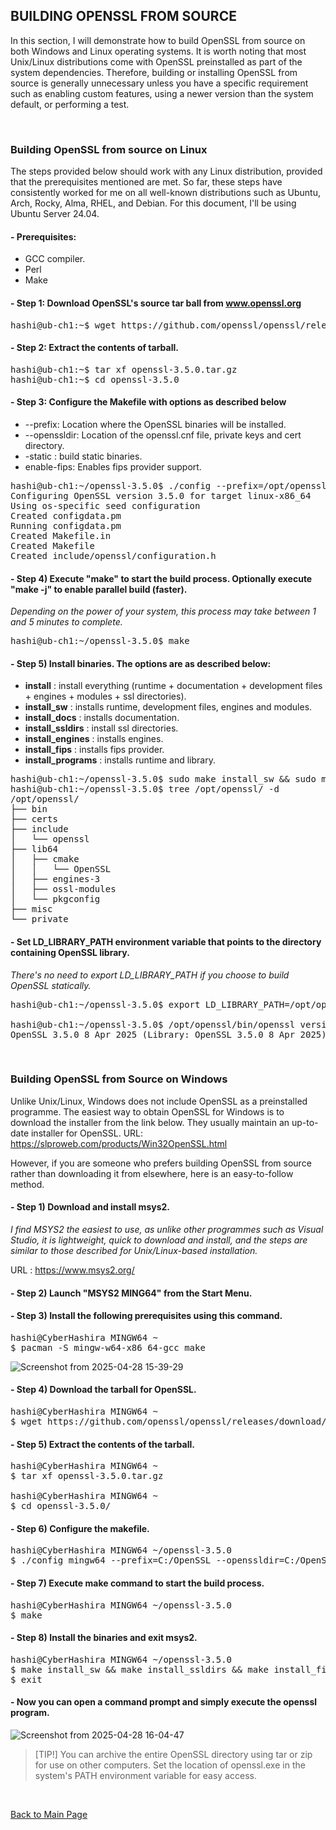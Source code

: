 ## BUILDING OPENSSL FROM SOURCE

In this section, I will demonstrate how to build OpenSSL from source on both Windows and Linux operating systems. It is worth noting that most Unix/Linux distributions come with OpenSSL preinstalled as part of the system dependencies. Therefore, building or installing OpenSSL from source is generally unnecessary unless you have a specific requirement such as enabling custom features, using a newer version than the system default, or performing a test.

<br>

### Building OpenSSL from source on Linux

The steps provided below should work with any Linux distribution, provided that the prerequisites mentioned are met. So far, these steps have consistently worked for me on all well-known distributions such as Ubuntu, Arch, Rocky, Alma, RHEL, and Debian. For this document, I'll be using Ubuntu Server 24.04.

#### - Prerequisites:
- GCC compiler.
- Perl
- Make

#### - Step 1: Download OpenSSL's source tar ball from www.openssl.org
<pre>
hashi@ub-ch1:~$ wget https://github.com/openssl/openssl/releases/download/openssl-3.5.0/openssl-3.5.0.tar.gz
</pre>

#### - Step 2: Extract the contents of tarball.
<pre>
hashi@ub-ch1:~$ tar xf openssl-3.5.0.tar.gz 
hashi@ub-ch1:~$ cd openssl-3.5.0
</pre>

#### - Step 3: Configure the Makefile with options as described below
- --prefix: Location where the OpenSSL binaries will be installed.
- --openssldir: Location of the openssl.cnf file, private keys and cert directory.
- -static : build static binaries.
- enable-fips: Enables fips provider support.

<pre>
hashi@ub-ch1:~/openssl-3.5.0$ ./config --prefix=/opt/openssl --openssldir=/opt/openssl enable-fips -static
Configuring OpenSSL version 3.5.0 for target linux-x86_64
Using os-specific seed configuration
Created configdata.pm
Running configdata.pm
Created Makefile.in
Created Makefile
Created include/openssl/configuration.h
</pre>

#### - Step 4) Execute "make" to start the build process. Optionally execute "make -j" to enable parallel build (faster).
*Depending on the power of your system, this process may take between 1 and 5 minutes to complete.*

<pre>
hashi@ub-ch1:~/openssl-3.5.0$ make
</pre>

#### - Step 5) Install binaries. The options are as described below:
- **install** : install everything (runtime + documentation + development files + engines + modules + ssl directories).
- **install_sw** : installs runtime, development files, engines and modules.
- **install_docs** : installs documentation.
- **install_ssldirs** : install ssl directories.
- **install_engines** : installs engines.
- **install_fips** : installs fips provider.
- **install_programs** : installs runtime and library.

<pre>
hashi@ub-ch1:~/openssl-3.5.0$ sudo make install_sw && sudo make install_fips && sudo make install_ssldirs
hashi@ub-ch1:~/openssl-3.5.0$ tree /opt/openssl/ -d
/opt/openssl/
├── bin
├── certs
├── include
│   └── openssl
├── lib64
│   ├── cmake
│   │   └── OpenSSL
│   ├── engines-3
│   ├── ossl-modules
│   └── pkgconfig
├── misc
└── private
</pre>

#### - Set LD_LIBRARY_PATH environment variable that points to the directory containing OpenSSL library.
*There's no need to export LD_LIBRARY_PATH if you choose to build OpenSSL statically.*

<pre>
hashi@ub-ch1:~/openssl-3.5.0$ export LD_LIBRARY_PATH=/opt/openssl/lib64/

hashi@ub-ch1:~/openssl-3.5.0$ /opt/openssl/bin/openssl version
OpenSSL 3.5.0 8 Apr 2025 (Library: OpenSSL 3.5.0 8 Apr 2025)
</pre>

<br>

### Building OpenSSL from Source on Windows

Unlike Unix/Linux, Windows does not include OpenSSL as a preinstalled programme. The easiest way to obtain OpenSSL for Windows is to download the installer from the link below. They usually maintain an up-to-date installer for OpenSSL.
URL: https://slproweb.com/products/Win32OpenSSL.html

However, if you are someone who prefers building OpenSSL from source rather than downloading it from elsewhere, here is an easy-to-follow method.

#### - Step 1) Download and install msys2.
*I find MSYS2 the easiest to use, as unlike other programmes such as Visual Studio, it is lightweight, quick to download and install, and the steps are similar to those described for Unix/Linux-based installation.*

URL : https://www.msys2.org/

#### - Step 2) Launch "MSYS2 MING64" from the Start Menu.

#### - Step 3) Install the following prerequisites using this command.
<pre>
hashi@CyberHashira MINGW64 ~
$ pacman -S mingw-w64-x86_64-gcc make
</pre>

![Screenshot from 2025-04-28 15-39-29](https://github.com/user-attachments/assets/1aa26160-99e4-4aa8-994f-7f5524e81349)

#### - Step 4) Download the tarball for OpenSSL.
<pre>
hashi@CyberHashira MINGW64 ~
$ wget https://github.com/openssl/openssl/releases/download/openssl-3.5.0/openssl-3.5.0.tar.gz
</pre>

#### - Step 5) Extract the contents of the tarball.
<pre>
hashi@CyberHashira MINGW64 ~
$ tar xf openssl-3.5.0.tar.gz

hashi@CyberHashira MINGW64 ~
$ cd openssl-3.5.0/
</pre>

#### - Step 6) Configure the makefile.
<pre>
hashi@CyberHashira MINGW64 ~/openssl-3.5.0
$ ./config mingw64 --prefix=C:/OpenSSL --openssldir=C:/OpenSSL enable-fips
</pre>

#### - Step 7) Execute make command to start the build process.
<pre>
hashi@CyberHashira MINGW64 ~/openssl-3.5.0
$ make
</pre>

#### - Step 8) Install the binaries and exit msys2.
<pre>
hashi@CyberHashira MINGW64 ~/openssl-3.5.0
$ make install_sw && make install_ssldirs && make install_fips
$ exit
</pre>

#### - Now you can open a command prompt and simply execute the openssl program.
![Screenshot from 2025-04-28 16-04-47](https://github.com/user-attachments/assets/8e7bbbfe-996b-4944-8465-8eb85bba3512)

> [TIP!]
> You can archive the entire OpenSSL directory using tar or zip for use on other computers.
> Set the location of openssl.exe in the system's PATH environment variable for easy access.

<br>

[Back to Main Page](README.md)
